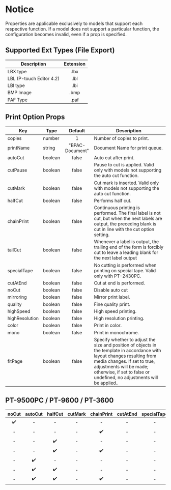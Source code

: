 # Notice
Properties are applicable exclusively to models that support each respective function. If a model does not support a particular function, the configuration becomes invalid, even if a prop is specified.

## Supported Ext Types (File Export)
| **Description** | **Extension** |
|---|:---:|
| LBX type | .lbx |
| LBL (P-touch Editor 4.2) | .lbl |
| LBI type | .lbi |
| BMP Image | .bmp |
| PAF Type | .paf |

## Print Option Props
| **Key** | **Type** | **Default** | **Description** |
|---|---|:---:|---|
| copies | number | 1 |Number of copies to print.|
| printName | string | "BPAC-Document" |Document Name for print queue.|
| autoCut | boolean | false |Auto cut after print.|
| cutPause | boolean | false |Pause to cut is applied. Valid only with models not supporting the auto cut function.|
| cutMark | boolean | false |Cut mark is inserted. Valid only with models not supporting the auto cut function.|
| halfCut | boolean | false |Performs half cut.|
| chainPrint | boolean | false |Continuous printing is performed. The final label is not cut, but when the next labels are output, the preceding blank is cut in line with the cut option setting.|
| tailCut | boolean | false |Whenever a label is output, the trailing end of the form is forcibly cut to leave a leading blank for the next label output|
| specialTape | boolean | false |No cutting is performed when printing on special tape. Valid only with PT-2430PC.|
| cutAtEnd | boolean | false |Cut at end is performed.|
| noCut | boolean | false |Disable auto cut|
| mirroring | boolean | false |Mirror print label.|
| quality | boolean | false |Fine quality print.|
| highSpeed | boolean | false |High speed printing.|
| highResolution | boolean | false |High resolution printing.|
| color | boolean | false |Print in color.|
| mono | boolean | false |Print in monochrome.|
| fitPage | boolean | false |Specify whether to adjust the size and position of objects in the template in accordance with layout changes resulting from media changes. If set to true, adjustments will be made; otherwise, if set to false or undefined, no adjustments will be applied..|

## PT-9500PC / PT-9600 / PT-3600 
| **noCut** | **autoCut** | **halfCut** | **cutMark** | **chainPrint** | **cutAtEnd** | **specialTape** | **Result** |
|:---:|:---:|:---:|:---:|:---:|:---:|:---:|---:|
|✔️|-|-|-|-|-|-|![no cut](../.github/images/no-cut.png) |
|-|-|-|-|✔️|-|-|![chain print](../.github/images/chain-print.png) |
|-|-|✔️|-|-|-|-|![half cut](../.github/images/half-cut.png) |
|-|-|✔️|-|✔️|-|-|![half cut chain](../.github/images/half-cut-chain.png) |
|-|✔️|-|-|-|-|-|![auto cut](../.github/images/auto-cut.png) |
|-|✔️|✔️|-|-|-|-|![auto cut half cut](../.github/images/auto-half-cut.png) |
|-|✔️|✔️|-|✔️|-|-|![auto half chain](../.github/images/auto-half-chain.png) |

